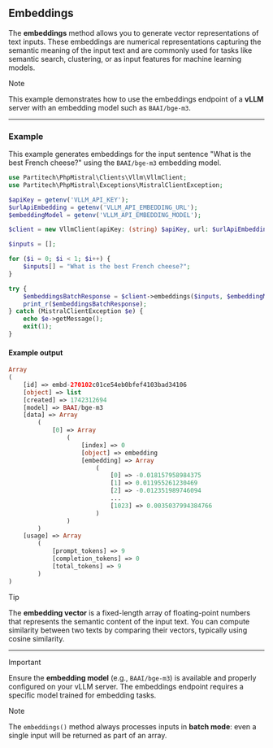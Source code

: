 ## Embeddings

The **embeddings** method allows you to generate vector representations of text inputs. These embeddings are numerical representations capturing the semantic meaning of the input text and are commonly used for tasks like semantic search, clustering, or as input features for machine learning models.

> [!NOTE]
> This example demonstrates how to use the embeddings endpoint of a **vLLM** server with an embedding model such as `BAAI/bge-m3`.

---

### Example

This example generates embeddings for the input sentence "What is the best French cheese?" using the `BAAI/bge-m3` embedding model.

```php
use Partitech\PhpMistral\Clients\Vllm\VllmClient;
use Partitech\PhpMistral\Exceptions\MistralClientException;

$apiKey = getenv('VLLM_API_KEY');
$urlApiEmbedding = getenv('VLLM_API_EMBEDDING_URL');
$embeddingModel = getenv('VLLM_API_EMBEDDING_MODEL');

$client = new VllmClient(apiKey: (string) $apiKey, url: $urlApiEmbedding);

$inputs = [];

for ($i = 0; $i < 1; $i++) {
    $inputs[] = "What is the best French cheese?";
}

try {
    $embeddingsBatchResponse = $client->embeddings($inputs, $embeddingModel);
    print_r($embeddingsBatchResponse);
} catch (MistralClientException $e) {
    echo $e->getMessage();
    exit(1);
}
```

#### Example output

```php
Array
(
    [id] => embd-270102c01ce54eb0bfef4103bad34106
    [object] => list
    [created] => 1742312694
    [model] => BAAI/bge-m3
    [data] => Array
        (
            [0] => Array
                (
                    [index] => 0
                    [object] => embedding
                    [embedding] => Array
                        (
                            [0] => -0.018157958984375
                            [1] => 0.011955261230469
                            [2] => -0.012351989746094
                            ...
                            [1023] => 0.0035037994384766
                        )
                )
        )
    [usage] => Array
        (
            [prompt_tokens] => 9
            [completion_tokens] => 0
            [total_tokens] => 9
        )
)
```

> [!TIP]
> The **embedding vector** is a fixed-length array of floating-point numbers that represents the semantic content of the input text. You can compute similarity between two texts by comparing their vectors, typically using cosine similarity.

---

> [!IMPORTANT]
> Ensure the **embedding model** (e.g., `BAAI/bge-m3`) is available and properly configured on your vLLM server. The embeddings endpoint requires a specific model trained for embedding tasks.

> [!NOTE]
> The `embeddings()` method always processes inputs in **batch mode**: even a single input will be returned as part of an array.
